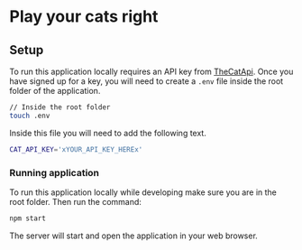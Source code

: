 # Play your cats right


## Setup

To run this application locally requires an API key from [TheCatApi](https://thecatapi.com/).  Once you have signed up for a key, you will need to create a ```.env``` file inside the root folder of the application.

```bash
// Inside the root folder
touch .env
```
Inside this file you will need to add the following text.

```bash
CAT_API_KEY='xYOUR_API_KEY_HEREx'
```

### Running application

To run this application locally while developing make sure you are in the root folder. Then run the command:

```bash
npm start
```

The server will start and open the application in your web browser.
